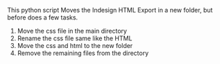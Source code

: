 This python script Moves the Indesign HTML Export in a new folder, but before does a few tasks.
1. Move the css file in the main directory
2. Rename the css file same like the HTML
3. Move the css and html to the new folder
4. Remove the remaining files from the directory
